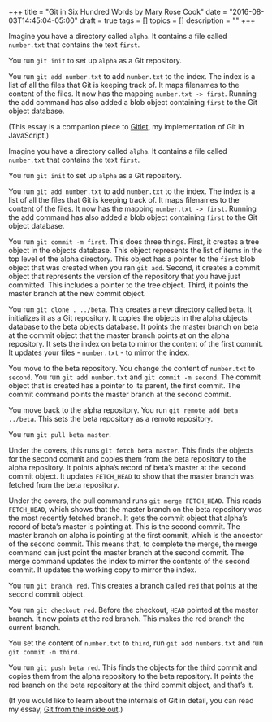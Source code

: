 +++
title = "Git in Six Hundred Words by Mary Rose Cook"
date = "2016-08-03T14:45:04-05:00"
draft = true
tags = []
topics = []
description = ""
+++
<p>Imagine you have a directory called <code>alpha</code>. It contains a file called <code>number.txt</code> that contains the text <code>first</code>.</p>

<p>You run <code>git init</code> to set up <code>alpha</code> as a Git repository.</p>

<p>You run <code>git add number.txt</code> to add <code>number.txt</code> to the index. The index is a list of all the files that Git is keeping track of. It maps filenames to the content of the files. It now has the mapping <code>number.txt -&gt; first</code>. Running the add command has also added a blob object containing <code>first</code> to the Git object database.</p>

<div class="main __reader_view_article_wrap_4270907014602854__">
      <p>(This essay is a companion piece to <a href="http://gitlet.maryrosecook.com/">Gitlet</a>, my implementation of Git in JavaScript.)</p>

<p>Imagine you have a directory called <code>alpha</code>. It contains a file called <code>number.txt</code> that contains the text <code>first</code>.</p>

<p>You run <code>git init</code> to set up <code>alpha</code> as a Git repository.</p>

<p>You run <code>git add number.txt</code> to add <code>number.txt</code> to the index. The index is a list of all the files that Git is keeping track of. It maps filenames to the content of the files. It now has the mapping <code>number.txt -&gt; first</code>. Running the add command has also added a blob object containing <code>first</code> to the Git object database.</p>

<p>You run <code>git commit -m first</code>. This does three things. First, it creates a tree object in the objects database. This object represents the list of items in the top level of the alpha directory. This object has a pointer to the <code>first</code> blob object that was created when you ran <code>git add</code>. Second, it creates a commit object that represents the version of the repository that you have just committed. This includes a pointer to the tree object. Third, it points the master branch at the new commit object.</p>

<p>You run <code>git clone . ../beta</code>. This creates a new directory called <code>beta</code>. It initializes it as a Git repository. It copies the objects in the alpha objects database to the beta objects database. It points the master branch on beta at the commit object that the master branch points at on the alpha repository. It sets the index on beta to mirror the content of the first commit. It updates your files - <code>number.txt</code> - to mirror the index.</p>

<p>You move to the beta repository. You change the content of <code>number.txt</code> to <code>second</code>. You run <code>git add number.txt</code> and <code>git commit -m second</code>. The commit object that is created has a pointer to its parent, the first commit. The commit command points the master branch at the second commit.</p>

<p>You move back to the alpha repository. You run <code>git remote add beta ../beta</code>. This sets the beta repository as a remote repository.</p>

<p>You run <code>git pull beta master</code>.</p>

<p>Under the covers, this runs <code>git fetch beta master</code>. This finds the objects for the second commit and copies them from the beta repository to the alpha repository. It points alpha’s record of beta’s master at the second commit object. It updates <code>FETCH_HEAD</code> to show that the master branch was fetched from the beta repository.</p>

<p>Under the covers, the pull command runs <code>git merge FETCH_HEAD</code>. This reads <code>FETCH_HEAD</code>, which shows that the master branch on the beta repository was the most recently fetched branch. It gets the commit object that alpha’s record of beta’s master is pointing at. This is the second commit. The master branch on alpha is pointing at the first commit, which is the ancestor of the second commit. This means that, to complete the merge, the merge command can just point the master branch at the second commit. The merge command updates the index to mirror the contents of the second commit. It updates the working copy to mirror the index.</p>

<p>You run <code>git branch red</code>. This creates a branch called <code>red</code> that points at the second commit object.</p>

<p>You run <code>git checkout red</code>. Before the checkout, <code>HEAD</code> pointed at the master branch. It now points at the red branch. This makes the red branch the current branch.</p>

<p>You set the content of <code>number.txt</code> to <code>third</code>, run <code>git add numbers.txt</code> and run <code>git commit -m third</code>.</p>

<p>You run <code>git push beta red</code>. This finds the objects for the third commit and copies them from the alpha repository to the beta repository. It points the red branch on the beta repository at the third commit object, and that’s it.</p>

<p>(If you would like to learn about the internals of Git in detail, you can read my essay, <a href="https://maryrosecook.com/blog/post/git-from-the-inside-out">Git from the inside out</a>.)</p>
